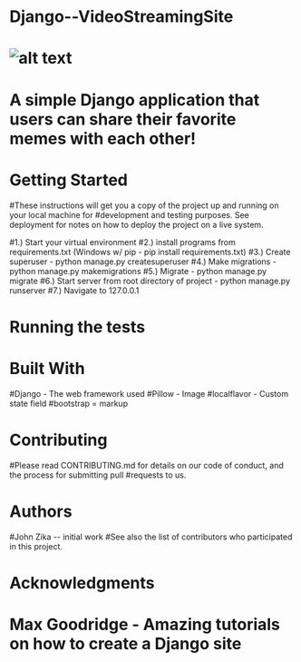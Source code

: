 # Django--VideoStreamingSite
# ![alt text](media/img1.PNG)
# A simple Django application that users can share their favorite memes with each other!
#
# Getting Started
#These instructions will get you a copy of the project up and running on your local machine for #development and testing purposes. See deployment for notes on how to deploy the project on a live system.

#1.) Start your virtual environment
#2.) install programs from requirements.txt (Windows w/ pip - pip install requirements.txt)
#3.) Create superuser - python manage.py createsuperuser
#4.) Make migrations - python manage.py makemigrations
#5.) Migrate - python manage.py migrate
#6.) Start server from root directory of project - python manage.py runserver
#7.) Navigate to 127.0.0.1


# Running the tests


# Built With
#Django - The web framework used
#Pillow - Image
#localflavor - Custom state field
#bootstrap = markup

# Contributing
#Please read CONTRIBUTING.md for details on our code of conduct, and the process for submitting pull #requests to us.

# Authors
#John Zika -- initial work
#See also the list of contributors who participated in this project.


# Acknowledgments
# Max Goodridge - Amazing tutorials on how to create a Django site
